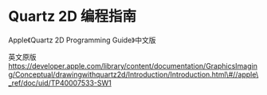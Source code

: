 # Quartz 2D 编程指南

Apple《Quartz 2D Programming Guide》中文版

英文原版 https://developer.apple.com/library/content/documentation/GraphicsImaging/Conceptual/drawingwithquartz2d/Introduction/Introduction.html\#//apple\_ref/doc/uid/TP40007533-SW1

